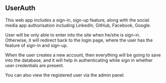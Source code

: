 ## UserAuth

This web app includes a sign-in, sign-up feature, along with the social media app authorisation including LinkedIn, GitHub, Facebook, Google.

User will be only able to enter into the site when he/she is sign-in. Otherwise, it will redirect back to the login page, where the user has the feature of sign-in and sign-up. 

When the user creates a new account, then everything will be going to save into the database, and it will help in authenticating while sign in whether user credentials are present.

You can also view the registered user via the admin panel.
